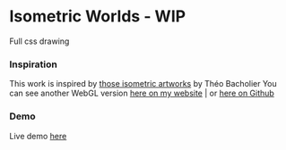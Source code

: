 # Isometric Worlds - WIP
Full css drawing

### Inspiration
This work is inspired by [those isometric artworks](http://behance.net/gallery/33051481/Isometric-Worlds) by Théo Bacholier
You can see another WebGL version [here on my website](http://matthieulachassagne.com/3d-worlds) | or [here on Github](https://github.com/Mteuahasan/3d-worlds)

### Demo

Live demo [here](http://matthieulachassagne.com/isometric-worlds)
